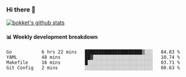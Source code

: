 ### Hi there 👋
[![bokket's github stats](https://github-readme-stats.vercel.app/api?username=bokket&show_icons=true&count_private=true)](https://github.com/anuraghazra/github-readme-stats)

#### :bar_chart: Weekly development breakdown
<!--START_SECTION:waka-->
```text
Go           6 hrs 22 mins   █████████████████████▒░░░   84.83 % 
YAML         48 mins         ██▓░░░░░░░░░░░░░░░░░░░░░░   10.74 % 
Makefile     16 mins         █░░░░░░░░░░░░░░░░░░░░░░░░   03.71 % 
Git Config   2 mins          ░░░░░░░░░░░░░░░░░░░░░░░░░   00.63 % 
```
<!--END_SECTION:waka-->
